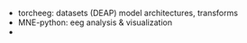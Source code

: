 
 - torcheeg: datasets (DEAP) model architectures, transforms
 - MNE-python: eeg analysis & visualization
 - 
